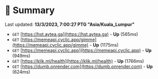 # 📖 Summary
Last updated: **13/3/2023, 7:00:27 PTG "Asia/Kuala_Lumpur"**

- `GET` [https://hst.aytea.ga](https://hst.aytea.ga) - **Up** (565ms)
- `GET` [https://memeapi.cyclic.app/gimme](https://memeapi.cyclic.app/gimme) - **Up** (1175ms)
- `GET` [https://memeapi.cyclic.app](https://memeapi.cyclic.app) - **Up** (949ms)
- `GET` [https://klik.ml/health](https://klik.ml/health) - **Up** (1766ms)
- `GET` [https://dumb.onrender.com](https://dumb.onrender.com) - **Up** (624ms)
